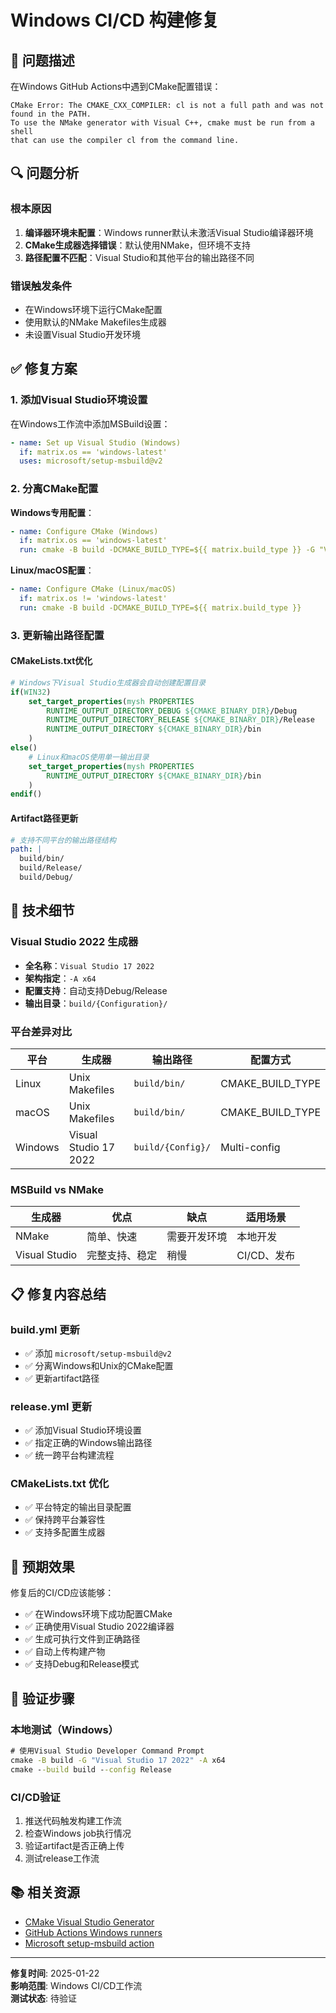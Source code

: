 # Windows CI/CD 构建修复

## 🚨 问题描述

在Windows GitHub Actions中遇到CMake配置错误：
```
CMake Error: The CMAKE_CXX_COMPILER: cl is not a full path and was not found in the PATH.
To use the NMake generator with Visual C++, cmake must be run from a shell 
that can use the compiler cl from the command line.
```

## 🔍 问题分析

### 根本原因
1. **编译器环境未配置**：Windows runner默认未激活Visual Studio编译器环境
2. **CMake生成器选择错误**：默认使用NMake，但环境不支持
3. **路径配置不匹配**：Visual Studio和其他平台的输出路径不同

### 错误触发条件
- 在Windows环境下运行CMake配置
- 使用默认的NMake Makefiles生成器
- 未设置Visual Studio开发环境

## ✅ 修复方案

### 1. 添加Visual Studio环境设置

在Windows工作流中添加MSBuild设置：
```yaml
- name: Set up Visual Studio (Windows)
  if: matrix.os == 'windows-latest'
  uses: microsoft/setup-msbuild@v2
```

### 2. 分离CMake配置

**Windows专用配置**：
```yaml
- name: Configure CMake (Windows)
  if: matrix.os == 'windows-latest'
  run: cmake -B build -DCMAKE_BUILD_TYPE=${{ matrix.build_type }} -G "Visual Studio 17 2022" -A x64
```

**Linux/macOS配置**：
```yaml
- name: Configure CMake (Linux/macOS)
  if: matrix.os != 'windows-latest'
  run: cmake -B build -DCMAKE_BUILD_TYPE=${{ matrix.build_type }}
```

### 3. 更新输出路径配置

#### CMakeLists.txt优化
```cmake
# Windows下Visual Studio生成器会自动创建配置目录
if(WIN32)
    set_target_properties(mysh PROPERTIES
        RUNTIME_OUTPUT_DIRECTORY_DEBUG ${CMAKE_BINARY_DIR}/Debug
        RUNTIME_OUTPUT_DIRECTORY_RELEASE ${CMAKE_BINARY_DIR}/Release
        RUNTIME_OUTPUT_DIRECTORY ${CMAKE_BINARY_DIR}/bin
    )
else()
    # Linux和macOS使用单一输出目录
    set_target_properties(mysh PROPERTIES
        RUNTIME_OUTPUT_DIRECTORY ${CMAKE_BINARY_DIR}/bin
    )
endif()
```

#### Artifact路径更新
```yaml
# 支持不同平台的输出路径结构
path: |
  build/bin/
  build/Release/
  build/Debug/
```

## 🔧 技术细节

### Visual Studio 2022 生成器
- **全名称**：`Visual Studio 17 2022`
- **架构指定**：`-A x64`
- **配置支持**：自动支持Debug/Release
- **输出目录**：`build/{Configuration}/`

### 平台差异对比

| 平台 | 生成器 | 输出路径 | 配置方式 |
|------|--------|----------|----------|
| Linux | Unix Makefiles | `build/bin/` | CMAKE_BUILD_TYPE |
| macOS | Unix Makefiles | `build/bin/` | CMAKE_BUILD_TYPE |
| Windows | Visual Studio 17 2022 | `build/{Config}/` | Multi-config |

### MSBuild vs NMake

| 生成器 | 优点 | 缺点 | 适用场景 |
|--------|------|------|----------|
| NMake | 简单、快速 | 需要开发环境 | 本地开发 |
| Visual Studio | 完整支持、稳定 | 稍慢 | CI/CD、发布 |

## 📋 修复内容总结

### build.yml 更新
- ✅ 添加 `microsoft/setup-msbuild@v2`
- ✅ 分离Windows和Unix的CMake配置
- ✅ 更新artifact路径

### release.yml 更新
- ✅ 添加Visual Studio环境设置
- ✅ 指定正确的Windows输出路径
- ✅ 统一跨平台构建流程

### CMakeLists.txt 优化
- ✅ 平台特定的输出目录配置
- ✅ 保持跨平台兼容性
- ✅ 支持多配置生成器

## 🚀 预期效果

修复后的CI/CD应该能够：
- ✅ 在Windows环境下成功配置CMake
- ✅ 正确使用Visual Studio 2022编译器
- ✅ 生成可执行文件到正确路径
- ✅ 自动上传构建产物
- ✅ 支持Debug和Release模式

## 🔄 验证步骤

### 本地测试（Windows）
```cmd
# 使用Visual Studio Developer Command Prompt
cmake -B build -G "Visual Studio 17 2022" -A x64
cmake --build build --config Release
```

### CI/CD验证
1. 推送代码触发构建工作流
2. 检查Windows job执行情况
3. 验证artifact是否正确上传
4. 测试release工作流

## 📚 相关资源

- [CMake Visual Studio Generator](https://cmake.org/cmake/help/latest/generator/Visual%20Studio%2017%202022.html)
- [GitHub Actions Windows runners](https://docs.github.com/en/actions/using-github-hosted-runners/about-github-hosted-runners)
- [Microsoft setup-msbuild action](https://github.com/microsoft/setup-msbuild)

---
**修复时间**: 2025-01-22  
**影响范围**: Windows CI/CD工作流  
**测试状态**: 待验证